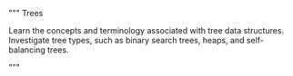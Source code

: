 """
Trees

Learn the concepts and terminology associated with tree data structures. Investigate tree types, such as binary search trees, heaps, and self-balancing trees.

"""

